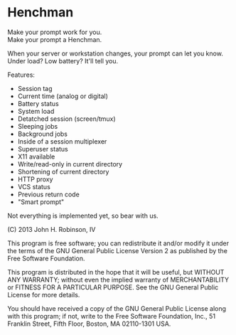 Henchman
========

Make your prompt work for you.  
Make your prompt a Henchman.


When your server or workstation changes, your prompt can let you know.
Under load? Low battery? It'll tell you.

Features:

+ Session tag
+ Current time (analog or digital)
+ Battery status
+ System load
+ Detatched session (screen/tmux)
+ Sleeping jobs
+ Background jobs
+ Inside of a session multiplexer
+ Superuser status
+ X11 available
+ Write/read-only in current directory
+ Shortening of current directory
+ HTTP proxy
+ VCS status
+ Previous return code
+ "Smart prompt"

Not everything is implemented yet, so bear with us.


(C) 2013 John H. Robinson, IV

This program is free software; you can redistribute it and/or modify it under the terms of the GNU General Public License Version 2 as published by the Free Software Foundation.

This program is distributed in the hope that it will be useful, but WITHOUT ANY WARRANTY; without even the implied warranty of MERCHANTABILITY or FITNESS FOR A PARTICULAR PURPOSE. See the GNU General Public License for more details.

You should have received a copy of the GNU General Public License along with this program; if not, write to the Free Software Foundation, Inc., 51 Franklin Street, Fifth Floor, Boston, MA 02110-1301 USA.
